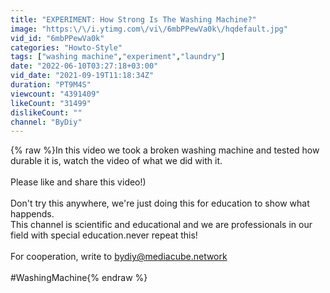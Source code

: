 ```yaml
---
title: "EXPERIMENT: How Strong Is The Washing Machine?"
image: "https:\/\/i.ytimg.com\/vi\/6mbPPewVa0k\/hqdefault.jpg"
vid_id: "6mbPPewVa0k"
categories: "Howto-Style"
tags: ["washing machine","experiment","laundry"]
date: "2022-06-10T03:27:18+03:00"
vid_date: "2021-09-19T11:18:34Z"
duration: "PT9M4S"
viewcount: "4391409"
likeCount: "31499"
dislikeCount: ""
channel: "ByDiy"
---
```

{% raw %}In this video we took a broken washing machine and tested how durable it is, watch the video of what we did with it.<br /><br />Please like and share this video!)<br /><br />Don't try this anywhere, we're just doing this for education to show what happends.<br />This channel is scientific and educational and we are professionals in our field with special education.never repeat this!<br /><br />For cooperation, write to bydiy@mediacube.network<br /><br />#WashingMachine{% endraw %}
